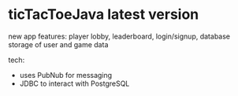 # ticTacToeJava latest version

new app features: player lobby, leaderboard, login/signup, database storage of user and game data

tech:
- uses PubNub for messaging
- JDBC to interact with PostgreSQL 
